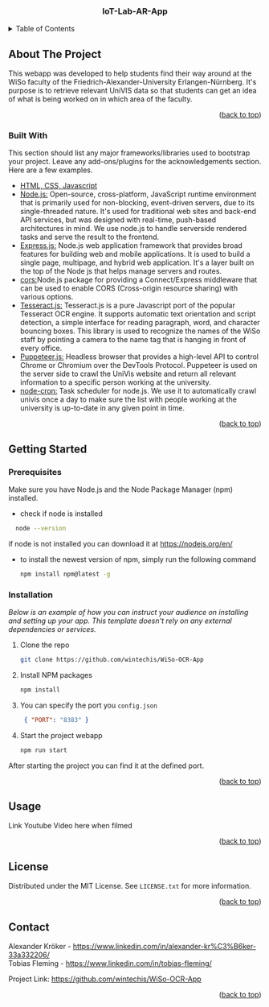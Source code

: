 

<h3 align="center">IoT-Lab-AR-App</h3>

<!-- TABLE OF CONTENTS -->
<details>
  <summary>Table of Contents</summary>
  <ol>
    <li>
      <a href="#about-the-project">About The Project</a>
      <ul>
        <li><a href="#built-with">Built With</a></li>
      </ul>
    </li>
    <li>
      <a href="#getting-started">Getting Started</a>
      <ul>
        <li><a href="#prerequisites">Prerequisites</a></li>
        <li><a href="#installation">Installation</a></li>
      </ul>
    </li>
  </ol>
</details>



<!-- ABOUT THE PROJECT -->
## About The Project

This webapp was developed to help students find their way around at the WiSo faculty of the Friedrich-Alexander-University Erlangen-Nürnberg. 
It's purpose is to retrieve relevant UniVIS data so that students can get an idea of what is being worked on in which area of the faculty.




<p align="right">(<a href="#readme-top">back to top</a>)</p>



### Built With

This section should list any major frameworks/libraries used to bootstrap your project. Leave any add-ons/plugins for the acknowledgements section. Here are a few examples.

* <ins>HTML, CSS, Javascript</ins>
* <ins>Node.js:</ins> Open-source, cross-platform, JavaScript runtime environment that is primarily used for non-blocking, event-driven servers, due to its single-threaded nature. It's used for traditional web sites and back-end API services, but was designed with real-time, push-based architectures in mind. We use node.js to handle serverside rendered tasks and serve the result to the frontend. 
* <ins>Express.js:</ins> Node.js web application framework that provides broad features for building web and mobile applications. It is used to build a single page, multipage, and hybrid web application. It's a layer built on the top of the Node js that helps manage servers and routes.
* <ins>cors:</ins>Node.js package for providing a Connect/Express middleware that can be used to enable CORS (Cross-origin resource sharing) with various options.
* <ins>Tesseract.js:</ins> Tesseract.js is a pure Javascript port of the popular Tesseract OCR engine. It supports automatic text orientation and script detection, a simple interface for reading paragraph, word, and character bouncing boxes. This library is used to recognize the names of the WiSo staff by pointing a camera to the name tag that is hanging in front of every office.  
* <ins>Puppeteer.js:</ins> Headless browser that provides a high-level API to control Chrome or Chromium over the DevTools Protocol. Puppeteer is used on the server side to crawl the UniVis website and return all relevant information to a specific person working at the university.
* <ins>node-cron:</ins> Task scheduler for node.js. We use it to automatically crawl univis once a day to make sure the list with people working at the university is up-to-date in any given point in time. 


<p align="right">(<a href="#readme-top">back to top</a>)</p>



<!-- GETTING STARTED -->
## Getting Started


### Prerequisites

Make sure you have Node.js and the Node Package Manager (npm) installed. 
* check if node is installed
```sh
  node --version
  ```
if node is not installed you can download it at https://nodejs.org/en/


* to install the newest version of npm, simply run the following command
  ```sh
  npm install npm@latest -g
  ```

### Installation

_Below is an example of how you can instruct your audience on installing and setting up your app. This template doesn't rely on any external dependencies or services._

1. Clone the repo
   ```sh
   git clone https://github.com/wintechis/WiSo-OCR-App
   ```
2. Install NPM packages
   ```sh
   npm install
   ```
3. You can specify the port you `config.json`
   ```json
    { "PORT": "8383" }
   ```
4. Start the project webapp
    ```sh
   npm run start
   ```
After starting the project you can find it at the defined port.

<p align="right">(<a href="#readme-top">back to top</a>)</p>



<!-- USAGE EXAMPLES -->
## Usage

Link Youtube Video here when filmed

<p align="right">(<a href="#readme-top">back to top</a>)</p>





<!-- LICENSE -->
## License

Distributed under the MIT License. See `LICENSE.txt` for more information.

<p align="right">(<a href="#readme-top">back to top</a>)</p>



<!-- CONTACT -->
## Contact

Alexander Kröker - https://www.linkedin.com/in/alexander-kr%C3%B6ker-33a332206/ <br>
Tobias Fleming - https://www.linkedin.com/in/tobias-fleming/



Project Link: https://github.com/wintechis/WiSo-OCR-App

<p align="right">(<a href="#readme-top">back to top</a>)</p>

